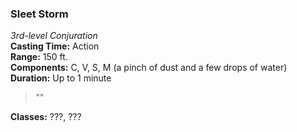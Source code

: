 ### Sleet Storm  
*3rd-level Conjuration*  
**Casting Time:** Action  
**Range:** 150 ft.  
**Components:** C, V, S, M (a pinch of dust and a few drops of water)  
**Duration:** Up to 1 minute  

> *""*

**Classes:** ???, ???